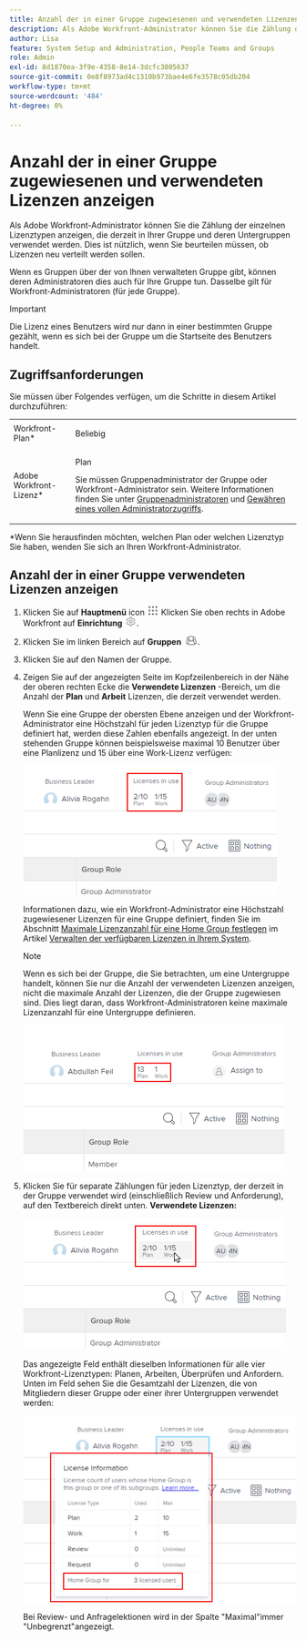 ```yaml
---
title: Anzahl der in einer Gruppe zugewiesenen und verwendeten Lizenzen anzeigen
description: Als Adobe Workfront-Administrator können Sie die Zählung der einzelnen Lizenztypen anzeigen, die derzeit in Ihrer Gruppe und deren Untergruppen verwendet werden. Dies ist nützlich, wenn Sie beurteilen müssen, ob Lizenzen neu verteilt werden sollen.
author: Lisa
feature: System Setup and Administration, People Teams and Groups
role: Admin
exl-id: 8d1870ea-3f9e-4358-8e14-3dcfc3805637
source-git-commit: 0e8f8973ad4c1310b973bae4e6fe3578c05db204
workflow-type: tm+mt
source-wordcount: '484'
ht-degree: 0%

---
```


# Anzahl der in einer Gruppe zugewiesenen und verwendeten Lizenzen anzeigen

Als Adobe Workfront-Administrator können Sie die Zählung der einzelnen Lizenztypen anzeigen, die derzeit in Ihrer Gruppe und deren Untergruppen verwendet werden. Dies ist nützlich, wenn Sie beurteilen müssen, ob Lizenzen neu verteilt werden sollen.

Wenn es Gruppen über der von Ihnen verwalteten Gruppe gibt, können deren Administratoren dies auch für Ihre Gruppe tun. Dasselbe gilt für Workfront-Administratoren (für jede Gruppe).

>[!IMPORTANT]
>
>Die Lizenz eines Benutzers wird nur dann in einer bestimmten Gruppe gezählt, wenn es sich bei der Gruppe um die Startseite des Benutzers handelt.

## Zugriffsanforderungen

Sie müssen über Folgendes verfügen, um die Schritte in diesem Artikel durchzuführen:

<table style="table-layout:auto"> 
 <col> 
 <col> 
 <tbody> 
  <tr> 
   <td role="rowheader">Workfront-Plan*</td> 
   <td> <p>Beliebig</p> </td> 
  </tr> 
  <tr> 
   <td role="rowheader">Adobe Workfront-Lizenz*</td> 
   <td> <p>Plan </p> <p>Sie müssen Gruppenadministrator der Gruppe oder Workfront-Administrator sein. Weitere Informationen finden Sie unter <a href="../../../administration-and-setup/manage-groups/group-roles/group-administrators.md" class="MCXref xref">Gruppenadministratoren</a> und <a href="../../../administration-and-setup/add-users/configure-and-grant-access/grant-a-user-full-administrative-access.md" class="MCXref xref">Gewähren eines vollen Administratorzugriffs</a>.</p> </td> 
  </tr> 
 </tbody> 
</table>

&#42;Wenn Sie herausfinden möchten, welchen Plan oder welchen Lizenztyp Sie haben, wenden Sie sich an Ihren Workfront-Administrator.

## Anzahl der in einer Gruppe verwendeten Lizenzen anzeigen

1. Klicken Sie auf **Hauptmenü** icon ![](assets/main-menu-icon.png) Klicken Sie oben rechts in Adobe Workfront auf **Einrichtung** ![](assets/gear-icon-settings.png).

1. Klicken Sie im linken Bereich auf **Gruppen** ![](assets/groups-icon.png).

1. Klicken Sie auf den Namen der Gruppe.
1. Zeigen Sie auf der angezeigten Seite im Kopfzeilenbereich in der Nähe der oberen rechten Ecke die **Verwendete Lizenzen** -Bereich, um die Anzahl der **Plan** und **Arbeit** Lizenzen, die derzeit verwendet werden.

   Wenn Sie eine Gruppe der obersten Ebene anzeigen und der Workfront-Administrator eine Höchstzahl für jeden Lizenztyp für die Gruppe definiert hat, werden diese Zahlen ebenfalls angezeigt. In der unten stehenden Gruppe können beispielsweise maximal 10 Benutzer über eine Planlizenz und 15 über eine Work-Lizenz verfügen:

   ![](assets/licenses-used-allocated.png)

   Informationen dazu, wie ein Workfront-Administrator eine Höchstzahl zugewiesener Lizenzen für eine Gruppe definiert, finden Sie im Abschnitt [Maximale Lizenzanzahl für eine Home Group festlegen](../../../administration-and-setup/get-started-wf-administration/manage-available-licenses-in-your-system.md#set) im Artikel [Verwalten der verfügbaren Lizenzen in Ihrem System](../../../administration-and-setup/get-started-wf-administration/manage-available-licenses-in-your-system.md).

   >[!NOTE]
   >
   >Wenn es sich bei der Gruppe, die Sie betrachten, um eine Untergruppe handelt, können Sie nur die Anzahl der verwendeten Lizenzen anzeigen, nicht die maximale Anzahl der Lizenzen, die der Gruppe zugewiesen sind. Dies liegt daran, dass Workfront-Administratoren keine maximale Lizenzanzahl für eine Untergruppe definieren.
   >
   >![](assets/subgroup-used-licenses-only.png)

1. Klicken Sie für separate Zählungen für jeden Lizenztyp, der derzeit in der Gruppe verwendet wird (einschließlich Review und Anforderung), auf den Textbereich direkt unten. **Verwendete Lizenzen:**

   ![](assets/click-text-to-see-more.png)

   Das angezeigte Feld enthält dieselben Informationen für alle vier Workfront-Lizenztypen: Planen, Arbeiten, Überprüfen und Anfordern. Unten im Feld sehen Sie die Gesamtzahl der Lizenzen, die von Mitgliedern dieser Gruppe oder einer ihrer Untergruppen verwendet werden:

   ![](assets/more-license-info.png)

   Bei Review- und Anfragelektionen wird in der Spalte &quot;Maximal&quot;immer &quot;Unbegrenzt&quot;angezeigt.
